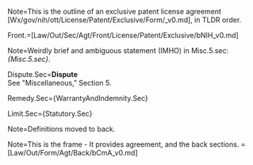 Note=This is the outline of an exclusive patent license agreement [Wx/gov/nih/ott/License/Patent/Exclusive/Form/_v0.md], in TLDR order. 

Front.=[Law/Out/Sec/Agt/Front/License/Patent/Exclusive/bNIH_v0.md]

Note=Weirdly brief and ambiguous statement (IMHO) in Misc.5.sec: <i>{Misc.5.sec}</i>.

Dispute.Sec=<b>Dispute</b><br>See "Miscellaneous," Section 5.

Remedy.Sec={WarrantyAndIndemnity.Sec}

Limit.Sec={Statutory.Sec}

Note=Definitions moved to back. 

Note=This is the frame - It provides agreement, and the back sections. 
=[Law/Out/Form/Agt/Back/bCmA_v0.md]